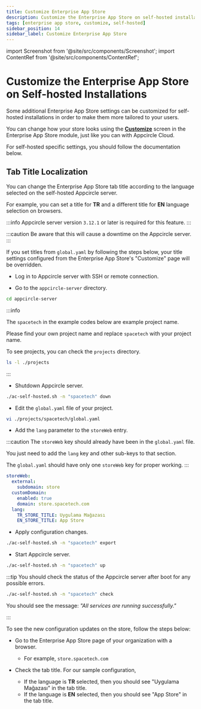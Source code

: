 ```yaml
---
title: Customize Enterprise App Store
description: Customize the Enterprise App Store on self-hosted installations
tags: [enterprise app store, customize, self-hosted]
sidebar_position: 14
sidebar_label: Customize Enterprise App Store
---
```


import Screenshot from '@site/src/components/Screenshot';
import ContentRef from '@site/src/components/ContentRef';

# Customize the Enterprise App Store on Self-hosted Installations

Some additional Enterprise App Store settings can be customized for self-hosted installations in order to make them more tailored to your users.

You can change how your store looks using the **[Customize](/enterprise-app-store/portal-customization)** screen in the Enterprise App Store module, just like you can with Appcircle Cloud.

For self-hosted specific settings, you should follow the documentation below.

## Tab Title Localization

You can change the Enterprise App Store tab title according to the language selected on the self-hosted Appcircle server.

For example, you can set a title for **TR** and a different title for **EN** language selection on browsers.

:::info
Appcircle server version `3.12.1` or later is required for this feature.
:::

:::caution
Be aware that this will cause a downtime on the Appcircle server.
:::

If you set titles from `global.yaml` by following the steps below, your title settings configured from the Enterprise App Store's "Customize" page will be overridden.

- Log in to Appcircle server with SSH or remote connection.

- Go to the `appcircle-server` directory.

```bash
cd appcircle-server
```

:::info

The `spacetech` in the example codes below are example project name.

Please find your own project name and replace `spacetech` with your project name.

To see projects, you can check the `projects` directory.

```bash
ls -l ./projects
```

:::

- Shutdown Appcircle server.

```bash
./ac-self-hosted.sh -n "spacetech" down
```

- Edit the `global.yaml` file of your project.

```bash
vi ./projects/spacetech/global.yaml
```

- Add the `lang` parameter to the `storeWeb` entry.

:::caution
The `storeWeb` key should already have been in the `global.yaml` file.

You just need to add the `lang` key and other sub-keys to that section.

The `global.yaml` should have only one `storeWeb` key for proper working.
:::

```yaml
storeWeb:
  external:
    subdomain: store
  customDomain:
    enabled: true
    domain: store.spacetech.com
  lang:
    TR_STORE_TITLE: Uygulama Mağazası
    EN_STORE_TITLE: App Store
```

- Apply configuration changes.

```bash
./ac-self-hosted.sh -n "spacetech" export
```

- Start Appcircle server.

```bash
./ac-self-hosted.sh -n "spacetech" up
```

:::tip
You should check the status of the Appcircle server after boot for any possible errors.

```bash
./ac-self-hosted.sh -n "spacetech" check
```

You should see the message: _"All services are running successfully."_

:::

To see the new configuration updates on the store, follow the steps below:

- Go to the Enterprise App Store page of your organization with a browser.

  - For example, `store.spacetech.com`

- Check the tab title. For our sample configuration,
  - If the language is **TR** selected, then you should see "Uygulama Mağazası" in the tab title.
  - If the language is **EN** selected, then you should see "App Store" in the tab title.
